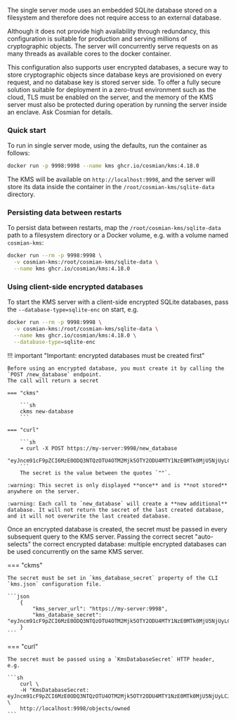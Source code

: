 The single server mode uses an embedded SQLite database stored on a filesystem and therefore does
not require access to an external database.

Although it does not provide high availability through redundancy, this configuration is suitable
for production and serving millions of cryptographic objects. The server will concurrently serve
requests on as many threads as available cores to the docker container.

This configuration also supports user encrypted databases, a secure way to store cryptographic
objects since database keys are provisioned on every request, and no database key is stored server
side. To offer a fully secure solution suitable for deployment in a zero-trust environment such as
the cloud, TLS must be enabled on the server, and the memory of the KMS server must also be
protected during operation by running the server inside an enclave. Ask Cosmian for details.

### Quick start

To run in single server mode, using the defaults, run the container as follows:

```sh
docker run -p 9998:9998 --name kms ghcr.io/cosmian/kms:4.18.0
```

The KMS will be available on `http://localhost:9998`, and the server will store its data inside the
container in the `/root/cosmian-kms/sqlite-data` directory.

### Persisting data between restarts

To persist data between restarts, map the `/root/cosmian-kms/sqlite-data` path to a filesystem
directory or a Docker volume, e.g. with a volume named `cosmian-kms`:

```sh
docker run --rm -p 9998:9998 \
  -v cosmian-kms:/root/cosmian-kms/sqlite-data \
  --name kms ghcr.io/cosmian/kms:4.18.0
```

### Using client-side encrypted databases

To start the KMS server with a client-side encrypted SQLite databases, pass the
`--database-type=sqlite-enc` on start, e.g.

```sh
docker run --rm -p 9998:9998 \
  -v cosmian-kms:/root/cosmian-kms/sqlite-data \
  --name kms ghcr.io/cosmian/kms:4.18.0 \
  --database-type=sqlite-enc
```

!!! important "Important: encrypted databases must be created first"

    Before using an encrypted database, you must create it by calling the `POST /new_database` endpoint.
    The call will return a secret

    === "ckms"

        ```sh
        ckms new-database
        ```

    === "curl"

        ```sh
        ➜ curl -X POST https://my-server:9998/new_database
        "eyJncm91cF9pZCI6MzE0ODQ3NTQzOTU4OTM2Mjk5OTY2ODU4MTY1NzE0MTk0MjU5NjUyLCJrZXkiOiIzZDAyNzg3YjUyZGY5OTYzNGNkOTVmM2QxODEyNDk4YTRiZWU1Nzc1NmM5NDI0NjdhZDI5ZTYxZjFmMmM0OWViIn0="%
        ```
        The secret is the value between the quotes `""`.

    :warning: This secret is only displayed **once** and is **not stored** anywhere on the server.

    :warning: Each call to `new_database` will create a **new additional** database. It will not return the secret of the last created database, and it will not overwrite the last created database.

Once an encrypted database is created, the secret must be passed in every subsequent query to the
KMS server.
Passing the correct secret "auto-selects" the correct encrypted database: multiple encrypted
databases can be used concurrently on the same KMS server.

=== "ckms"

    The secret must be set in `kms_database_secret` property of the CLI `kms.json` configuration file.

    ```json
        {
            "kms_server_url": "https://my-server:9998",
            "kms_database_secret": "eyJncm91cF9pZCI6MzE0ODQ3NTQzOTU4OTM2Mjk5OTY2ODU4MTY1NzE0MTk0MjU5NjUyLCJrZXkiOiIzZDAyNzg3YjUyZGY5OTYzNGNkOTVmM2QxODEyNDk4YTRiZWU1Nzc1NmM5NDI0NjdhZDI5ZTYxZjFmMmM0OWViIn0="
        }
    ```

=== "curl"

    The secret must be passed using a `KmsDatabaseSecret` HTTP header, e.g.

    ```sh
        curl \
        -H "KmsDatabaseSecret: eyJncm91cF9pZCI6MzE0ODQ3NTQzOTU4OTM2Mjk5OTY2ODU4MTY1NzE0MTk0MjU5NjUyLCJrZXkiOiIzZDAyNzg3YjUyZGY5OTYzNGNkOTVmM2QxODEyNDk4YTRiZWU1Nzc1NmM5NDI0NjdhZDI5ZTYxZjFmMmM0OWViIn0=" \
        http://localhost:9998/objects/owned
    ```
